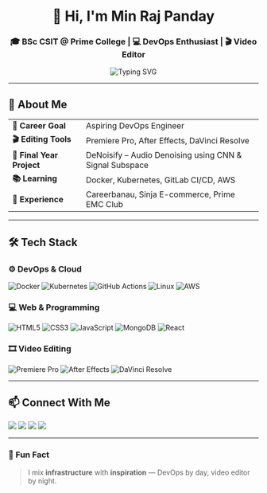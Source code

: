 <h1 align="center">👋 Hi, I'm Min Raj Panday</h1>
<h3 align="center">🎓 BSc CSIT @ Prime College | 💻 DevOps Enthusiast | 🎬 Video Editor</h3>

<div align="center">
  <img src="https://readme-typing-svg.herokuapp.com?font=Fira+Code&pause=1000&color=58A6FF&center=true&width=435&lines=DevOps+Learner+%F0%9F%9B%A0%EF%B8%8F;Cloud+%26+CI%2FCD+Explorer+%E2%98%81%EF%B8%8F;Creative+Video+Editor+%F0%9F%8E%A5" alt="Typing SVG" />
</div>

---

## 🔧 About Me

<table>
  <tr>
    <td><strong>🎯 Career Goal</strong></td>
    <td>Aspiring DevOps Engineer</td>
  </tr>
  <tr>
    <td><strong>🎬 Editing Tools</strong></td>
    <td>Premiere Pro, After Effects, DaVinci Resolve</td>
  </tr>
  <tr>
    <td><strong>📁 Final Year Project</strong></td>
    <td>DeNoisify – Audio Denoising using CNN & Signal Subspace</td>
  </tr>
  <tr>
    <td><strong>📚 Learning</strong></td>
    <td>Docker, Kubernetes, GitLab CI/CD, AWS</td>
  </tr>
  <tr>
    <td><strong>🏢 Experience</strong></td>
    <td>Careerbanau, Sinja E-commerce, Prime EMC Club</td>
  </tr>
</table>

---

## 🛠️ Tech Stack

### ⚙️ DevOps & Cloud
![Docker](https://img.shields.io/badge/Docker-%230db7ed.svg?style=flat&logo=docker&logoColor=white)
![Kubernetes](https://img.shields.io/badge/Kubernetes-326CE5?style=flat&logo=kubernetes&logoColor=white)
![GitHub Actions](https://img.shields.io/badge/GitHub_Actions-2088FF?style=flat&logo=github-actions&logoColor=white)
![Linux](https://img.shields.io/badge/Linux-FCC624?style=flat&logo=linux&logoColor=black)
![AWS](https://img.shields.io/badge/AWS-232F3E?style=flat&logo=amazon-aws&logoColor=white)

### 💻 Web & Programming
![HTML5](https://img.shields.io/badge/HTML5-E34F26?style=flat&logo=html5&logoColor=white)
![CSS3](https://img.shields.io/badge/CSS3-1572B6?style=flat&logo=css3&logoColor=white)
![JavaScript](https://img.shields.io/badge/JavaScript-F7DF1E?style=flat&logo=javascript&logoColor=black)
![MongoDB](https://img.shields.io/badge/MongoDB-4EA94B?style=flat&logo=mongodb&logoColor=white)
![React](https://img.shields.io/badge/React-20232A?style=flat&logo=react&logoColor=61DAFB)

### 🎞️ Video Editing
![Premiere Pro](https://img.shields.io/badge/Premiere_Pro-9999FF?style=flat&logo=adobepremierepro&logoColor=white)
![After Effects](https://img.shields.io/badge/After_Effects-9999FF?style=flat&logo=adobeaftereffects&logoColor=white)
![DaVinci Resolve](https://img.shields.io/badge/DaVinci_Resolve-9999FF?style=flat&logo=blackmagicdesign&logoColor=white)

---

## 📫 Connect With Me

<p align="left">
  <a href="https://kushalpanday.dev" target="_blank"><img src="https://img.shields.io/badge/Portfolio-%23000000.svg?style=for-the-badge&logo=firefox&logoColor=white" /></a>
  <a href="mailto:kushalpanday@example.com" target="_blank"><img src="https://img.shields.io/badge/Email-%23D14836.svg?style=for-the-badge&logo=gmail&logoColor=white" /></a>
  <a href="https://linkedin.com/in/kushalpanday" target="_blank"><img src="https://img.shields.io/badge/LinkedIn-%230077B5.svg?style=for-the-badge&logo=linkedin&logoColor=white" /></a>
  <a href="https://instagram.com/kushal_edits" target="_blank"><img src="https://img.shields.io/badge/Instagram-%23E4405F.svg?style=for-the-badge&logo=instagram&logoColor=white" /></a>
</p>


---

### 🧠 Fun Fact  
> I mix **infrastructure** with **inspiration** — DevOps by day, video editor by night.
